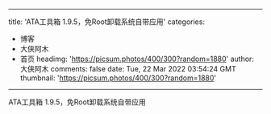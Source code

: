 
---
title: 'ATA工具箱 1.9.5，免Root卸载系统自带应用'
categories: 
 - 博客
 - 大侠阿木
 - 首页
headimg: 'https://picsum.photos/400/300?random=1880'
author: 大侠阿木
comments: false
date: Tue, 22 Mar 2022 03:54:24 GMT
thumbnail: 'https://picsum.photos/400/300?random=1880'
---

<div>   
ATA工具箱 1.9.5，免Root卸载系统自带应用  
</div>
            
